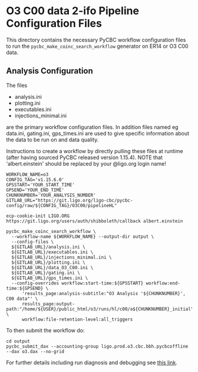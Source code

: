 # O3 C00 data 2-ifo Pipeline Configuration Files #

This directory contains the necessary PyCBC workflow configuration files to
run the ``pycbc_make_coinc_search_workflow`` generator on ER14 or O3 C00 data.

## Analysis Configuration ##

The files

 * analysis.ini
 * plotting.ini
 * executables.ini
 * injections_minimal.ini

are the primary workflow configuration files.  In addition files named eg data.ini, gating.ini, gps_times.ini are used to give specific information about the data to be run on and data quality.

Instructions to create a workflow by directly pulling these files at runtime (after having sourced PyCBC released version 1.15.4).  NOTE that 'albert.einstein' should be replaced by your @ligo.org login name!
```
WORKFLOW_NAME=o3
CONFIG_TAG='v1.15.6.0'
GPSSTART='YOUR_START_TIME'
GPSEND='YOUR_END_TIME'
CHUNKNUMBER='YOUR_ANALYSIS_NUMBER'
GITLAB_URL="https://git.ligo.org/ligo-cbc/pycbc-config/raw/${CONFIG_TAG}/O3C00/pipelineHL"

ecp-cookie-init LIGO.ORG https://git.ligo.org/users/auth/shibboleth/callback albert.einstein

pycbc_make_coinc_search_workflow \
  --workflow-name ${WORKFLOW_NAME} --output-dir output \
  --config-files \
  ${GITLAB_URL}/analysis.ini \
  ${GITLAB_URL}/executables.ini \
  ${GITLAB_URL}/injections_minimal.ini \
  ${GITLAB_URL}/plotting.ini \
  ${GITLAB_URL}/data_O3_C00.ini \
  ${GITLAB_URL}/gating.ini \
  ${GITLAB_URL}/gps_times.ini \
  --config-overrides workflow:start-time:${GPSSTART} workflow:end-time:${GPSEND} \
      'results_page:analysis-subtitle:"O3 Analysis '${CHUNKNUMBER}', C00 data"' \
      results_page:output-path:"/home/${USER}/public_html/o3/runs/hl/c00/a${CHUNKNUMBER}_initial" \
      workflow:file-retention-level:all_triggers
```

To then submit the workflow do:
```
cd output
pycbc_submit_dax --accounting-group ligo.prod.o3.cbc.bbh.pycbcoffline --dax o3.dax --no-grid
```

For further details including run diagnosis and debugging see [this link](https://pycbc.org/pycbc/latest/html/workflow/pycbc_make_coinc_search_workflow.html#monitor-and-debug-the-workflow-detailed-pegasus-documentation).